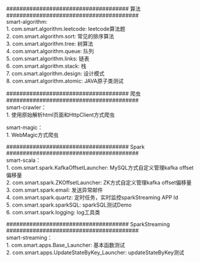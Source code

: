 ##################################### 算法 ########################################                
smart-algorithm:                                                                                         
    1. com.smart.algorithm.leetcode: leetcode算法题                                                                                         
    2. com.smart.algorithm.sort:     常见的排序算法                                                                                         
    3. com.smart.algorithm.tree:     树算法                                                                                         
    4. com.smart.algorithm.queue:    队列                                                                                         
    5. com.smart.algorithm.links:    链表                                                                                         
    6. com.smart.algorithm.stack:    栈                                                                                         
    7. com.smart.algorithm.design:   设计模式                                                                                         
    8. com.smart.algorithm.atomic:   JAVA原子类测试                                                                                         
                                                  
##################################### 爬虫 ########################################                
smart-crawler：                                                                                         
    1. 使用原始解析html页面和HttpClient方式爬虫                                                                                         
                                                                                             
smart-magic：                                                                                         
    1. WebMagic方式爬虫                                                                                         
                                                  
##################################### Spark ########################################                
smart-scala：                                                                                         
    1. com.smart.spark.KafkaOffsetLauncher: MySQL方式自定义管理kafka offset偏移量                                                           
    2. com.smart.spark.ZKOffsetLauncher:    ZK方式自定义管理kafka offset偏移量                                                  
    3. com.smart.spark.email:               发送异常邮件                                                  
    4. com.smart.spark.quartz:              定时任务，实时监控sparkStreaming APP Id                                                  
    5. com.smart.spark.sparkSQL:            sparkSQL测试Demo                                                  
    6. com.smart.spark.logging:             log工具类                                                  
                                                  
##################################### SparkStreaming ########################################                
smart-streaming：                                                  
    1. com.smart.apps.Base_Launcher:             基本函数测试                                                  
    2. com.smart.apps.UpdateStateByKey_Launcher: updateStateByKey测试                                                  
